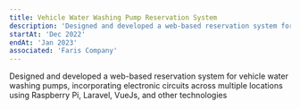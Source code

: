 ```yaml
---
title: Vehicle Water Washing Pump Reservation System
description: 'Designed and developed a web-based reservation system for vehicle water washing pumps, incorporating electronic circuits across multiple locations using Raspberry Pi, Laravel, VueJs, and other technologies'
startAt: 'Dec 2022'
endAt: 'Jan 2023'
associated: 'Faris Company'
---
```


Designed and developed a web-based reservation system for vehicle water washing pumps, incorporating electronic circuits across multiple locations using Raspberry Pi, Laravel, VueJs, and other technologies
